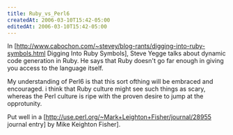 ```yaml
---
title: Ruby_vs_Perl6
createdAt: 2006-03-10T15:42-05:00
editedAt: 2006-03-10T15:42-05:00
---
```


In [http://www.cabochon.com/~stevey/blog-rants/digging-into-ruby-symbols.html Digging Into Ruby Symbols], Steve Yegge talks about dynamic code generation in Ruby. He says that Ruby doesn't go far enough in giving you access to the language itself.

My understanding of Perl6 is that this sort ofthing will be embraced and encouraged. i think that Ruby culture might see such things as scary, whereas the Perl culture is ripe with the proven desire to jump at the opprotunity.

Put well in a [http://use.perl.org/~Mark+Leighton+Fisher/journal/28955 journal entry] by Mike Keighton Fisher].

